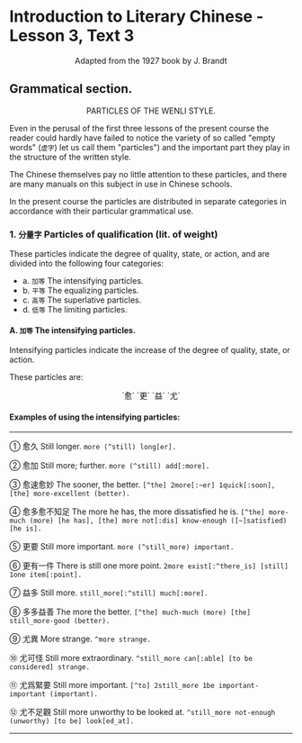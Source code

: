 # Introduction to Literary Chinese - Lesson 3, Text 3

<center>Adapted from the 1927 book by J. Brandt</center>

## Grammatical section.

<center>PARTICLES OF THE WENLI STYLE.</center>

Even in the perusal of the first three lessons of the present course the reader could hardly have failed to notice the variety of so called "empty words" (`虚字`) let us call them "particles") and the important part they play in the structure of the written style.

The Chinese themselves pay no little attention to these particles, and there are many manuals on this subject in use in Chinese schools.

In the present course the particles are distributed in separate categories in accordance with their particular grammatical use.

### 1. `分量字` Particles of qualification (lit. of weight)

These particles indicate the degree of quality, state, or action, and are divided into the following four categories:

- a. `加等` The intensifying particles.
- b. `平等` The equalizing particles.
- c. `高等` The superlative particles.
- d. `低等` The limiting particles.

#### A. `加等` The intensifying particles.

Intensifying particles indicate the increase of the degree of quality, state, or action.

These particles are:

<center>`愈` `更` `益` `尤`</center>

#### Examples of using the intensifying particles:

---

① 愈久
Still longer.
`more (^still) long[er].`

② 愈加
Still more; further.
`more (^still) add[:more].`

③ 愈速愈妙
The sooner, the better.
`[^the] 2more[:~er] 1quick[:soon], [the] more-excellent (better).`

④ 愈多愈不知足
The more he has, the more dissatisfied he is.
`[^the] more-much (more) [he has], [the] more not[:dis] know-enough ([~]satisfied) [he is].`

⑤ 更要
Still more important.
`more (^still_more) important.`

⑥ 更有一件
There is still one more point.
`2more exist[:^there_is] [still] 1one item[:point].`

⑦ 益多
Still more.
`still_more[:^still] much[:more].`

⑧ 多多益善
The more the better.
`[^the] much-much (more) [the] still_more-good (better).`

⑨ 尤異
More strange.
`^more strange.`

⑩ 尤可怪
Still more extraordinary.
`^still_more can[:able] [to be considered] strange.`

⑪ 尤爲緊要
Still more important.
`[^to] 2still_more 1be important-important (important).`

⑫ 尤不足觀
Still more unworthy to be looked at.
`^still_more not-enough (unworthy) [to be] look[ed_at].`

---
